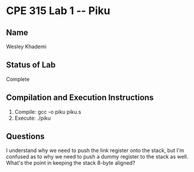 # CPE 315 Lab 1 -- Piku

## Name
Wesley Khademi

## Status of Lab
Complete

## Compilation and Execution Instructions
1. Compile: gcc -o piku piku.s
2. Execute: ./piku

## Questions
I understand why we need to push the link register onto the stack, but I'm confused as to why we need to push a dummy register to the stack as well. What's the point in keeping the stack 8-byte aligned?
